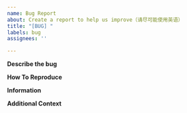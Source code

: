```yaml
---
name: Bug Report
about: Create a report to help us improve（请尽可能使用英语）
title: "[BUG] "
labels: bug
assignees: ''

---
```


**Describe the bug**
<!-- A clear and concise description of what the bug is. -->

**How To Reproduce**
<!-- Steps to reproduce the behaviour. -->

**Information**
<!-- Please run the command `> Help: About` in VSCode, then copy & paste the output to here. -->

**Additional Context**
<!-- Add any other context about the problem here.  -->
